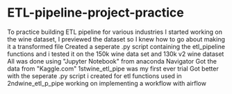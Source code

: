# ETL-pipeline-project-practice
To practice building ETL pipeline for various industries 
I started working on the wine dataset, I previewed the dataset so I knew how to go about making it a transformed file
Created a seperate .py script containing the etl_pipeline functions and i tested it on the 150k wine data set and 130k v2 wine dataset
All was done using "Jupyter Notebook" from anaconda Navigator
Got the data from "Kaggle.com"
1stwine_etl_pipe was my first ever trial 
Got better with the seperate .py script i created for etl functions used in 2ndwine_etl_p_pipe
working on implementing a workflow with airflow

